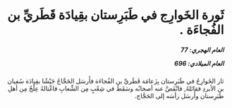 <h1 dir="rtl">ثَورة الخَوارِج في طَبَرِستان بقِيادَة قَطَريِّ بن الفُجاءَة .</h1>

<h5 dir="rtl">العام الهجري:  77

العام الميلادي: 696

</h5>

<p dir="rtl">ثار الخَوارِجُ في طَبَرِستان بِزَعامَة قَطَريِّ بن الفُجاءَة فأَرسَل الحَجَّاجُ جَيْشًا بقِيادَة سُفيان بن الأبردِ فقاتَلهُ, فانْفَضَّ عنه أصحابُه وسَقَطَ في شِعْبٍ مِن الشِّعابِ فاغْتالهُ عِلْجٌ مِن أهلِ طَبَرِستان وأَرسَل رأسَه إلى الحَجَّاج.</p></br>
